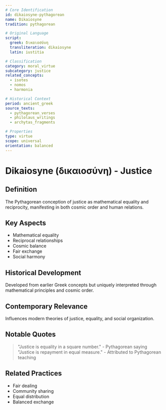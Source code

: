 ```yaml
---
# Core Identification
id: dikaiosyne-pythagorean
name: Dikaiosyne
tradition: pythagorean

# Original Language
script:
  greek: δικαιοσύνη
  transliteration: dikaiosyne
  latin: iustitia

# Classification
category: moral_virtue
subcategory: justice
related_concepts:
  - isotes
  - nomos
  - harmonia

# Historical Context
period: ancient_greek
source_texts:
  - pythagorean_verses
  - philolaus_writings
  - archytas_fragments

# Properties
type: virtue
scope: universal
orientation: balanced
---
```


# Dikaiosyne (δικαιοσύνη) - Justice

## Definition
The Pythagorean conception of justice as mathematical equality and reciprocity, manifesting in both cosmic order and human relations.

## Key Aspects
- Mathematical equality
- Reciprocal relationships
- Cosmic balance
- Fair exchange
- Social harmony

## Historical Development
Developed from earlier Greek concepts but uniquely interpreted through mathematical principles and cosmic order.

## Contemporary Relevance
Influences modern theories of justice, equality, and social organization.

## Notable Quotes
> "Justice is equality in a square number." - Pythagorean saying
> "Justice is repayment in equal measure." - Attributed to Pythagorean teaching

## Related Practices
- Fair dealing
- Community sharing
- Equal distribution
- Balanced exchange